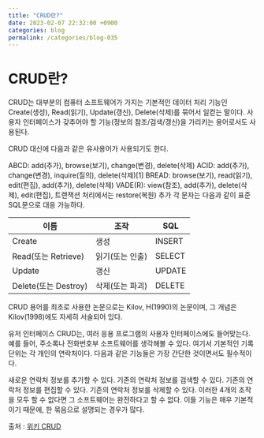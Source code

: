 ```yaml
---
title: "CRUD란?"
date: 2023-02-07 22:32:00 +0900
categories: blog
permalink: /categories/blog-035
---
```

# CRUD란?

CRUD는 대부분의 컴퓨터 소프트웨어가 가지는 기본적인 데이터 처리 기능인 Create(생성), Read(읽기), Update(갱신), Delete(삭제)를 묶어서 일컫는 말이다. 사용자 인터페이스가 갖추어야 할 기능(정보의 참조/검색/갱신)을 가리키는 용어로서도 사용된다.

CRUD 대신에 다음과 같은 유사용어가 사용되기도 한다.

ABCD: add(추가), browse(보기), change(변경), delete(삭제)
ACID: add(추가), change(변경), inquire(질의), delete(삭제)[1]
BREAD: browse(보기), read(읽기), edit(편집), add(추가), delete(삭제)
VADE(R): view(참조), add(추가), delete(삭제), edit(편집), 트랜잭션 처리에서는 restore(복원) 추가
각 문자는 다음과 같이 표준 SQL문으로 대응 가능하다.

|이름|	조작|	SQL|
|------|---|---|
|Create|	생성|	INSERT|
|Read(또는 Retrieve)|	읽기(또는 인출)|	SELECT|
|Update|	갱신|	UPDATE|
|Delete(또는 Destroy)|	삭제(또는 파괴)|	DELETE|

CRUD 용어를 최초로 사용한 논문으로는 Kilov, H(1990)의 논문이며, 그 개념은 Kilov(1998)에도 자세히 서술되어 있다.

유저 인터페이스 CRUD는, 여러 응용 프로그램의 사용자 인터페이스에도 들어맞는다. 예를 들어, 주소록나 전화번호부 소프트웨어를 생각해볼 수 있다. 여기서 기본적인 기록 단위는 각 개인의 연락처이다. 다음과 같은 기능들은 가장 간단한 것이면서도 필수적이다.

새로운 연락처 정보를 추가할 수 있다.
기존의 연락처 정보를 검색할 수 있다.
기존의 연락처 정보를 편집할 수 있다.
기존의 연락처 정보를 삭제할 수 있다.
이러한 4개의 조작을 모두 할 수 없다면 그 소프트웨어는 완전하다고 할 수 없다. 이들 기능은 매우 기본적이기 때문에, 한 묶음으로 설명되는 경우가 많다.


출처 : [위키 CRUD](https://ko.wikipedia.org/wiki/CRUD)